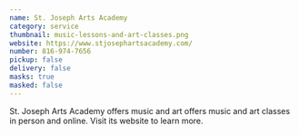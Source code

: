 ```yaml
---
name: St. Joseph Arts Academy
category: service
thumbnail: music-lessons-and-art-classes.png
website: https://www.stjosephartsacademy.com/
number: 816-974-7656
pickup: false
delivery: false
masks: true
masked: false
---
```

St. Joseph Arts Academy offers music and art offers music and art classes in person and online. Visit its website to learn more.